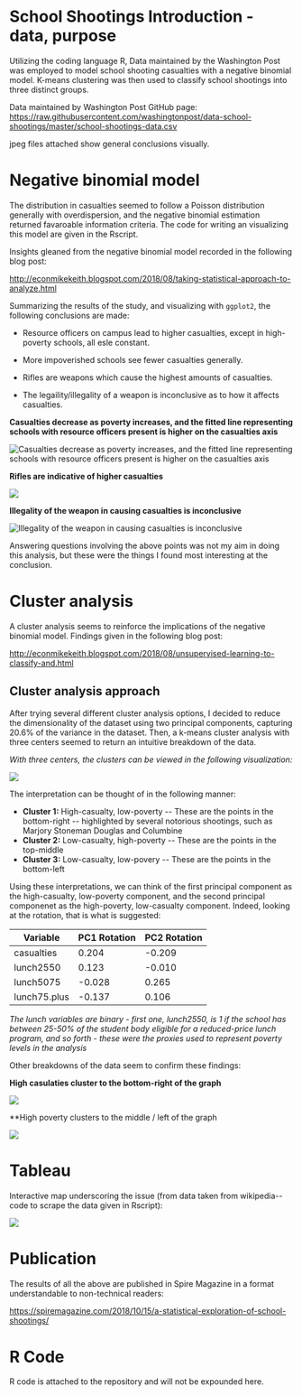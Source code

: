 # School Shootings Introduction - data, purpose
Utilizing the coding language R, Data maintained by the Washington Post was employed to model school shooting casualties with a negative binomial model. K-means clustering was then used to classify school shootings into three distinct groups.

Data maintained by Washington Post GitHub page: https://raw.githubusercontent.com/washingtonpost/data-school-shootings/master/school-shootings-data.csv

jpeg files attached show general conclusions visually.

# Negative binomial model
The distribution in casualties seemed to follow a Poisson distribution generally with overdispersion, and the negative binomial estimation returned favaroable information criteria. The code for writing an visualizing this model are given in the Rscript.

Insights gleaned from the negative binomial model recorded in the following blog post:

http://econmikekeith.blogspot.com/2018/08/taking-statistical-approach-to-analyze.html

Summarizing the results of the study, and visualizing with `ggplot2`, the following conclusions are made:
- Resource officers on campus lead to higher casualties, except in high-poverty schools, all esle constant.


- More impoverished schools see fewer casualties generally.
- Rifles are weapons which cause the highest amounts of casualties.
- The legaility/illegality of a weapon is inconclusive as to how it affects casualties.

**Casualties decrease as poverty increases, and the fitted line representing schools with resource officers present is higher on the casualties axis**

![Casualties decrease as poverty increases, and the fitted line representing schools with resource officers present is higher on the casualties axis](https://github.com/mikekeith52/School-Shootings-Usupervised-Learning/blob/master/RO_model_fitted_line.jpeg)

**Rifles are indicative of higher casualties**

![](https://github.com/mikekeith52/School-Shootings-Usupervised-Learning/blob/master/rifle_model_fitted_line.jpeg)

**Illegality of the weapon in causing casualties is inconclusive**

![Illegality of the weapon in causing casualties is inconclusive](https://github.com/mikekeith52/School-Shootings-Usupervised-Learning/blob/master/illegal_weapon_fitted_line.jpeg)

Answering questions involving the above points was not my aim in doing this analysis, but these were the things I found most interesting at the conclusion.

# Cluster analysis
A cluster analysis seems to reinforce the implications of the negative binomial model.
Findings given in the following blog post:

http://econmikekeith.blogspot.com/2018/08/unsupervised-learning-to-classify-and.html

## Cluster analysis approach
After trying several different cluster analysis options, I decided to reduce the dimensionality of the dataset using two principal components, capturing 20.6% of the variance in the dataset. Then, a k-means cluster analysis with three centers seemed to return an intuitive breakdown of the data.

*With three centers, the clusters can be viewed in the following visualization:*

![](https://github.com/mikekeith52/School-Shootings-Usupervised-Learning/blob/master/cluster_outcomes.jpeg)

The interpretation can be thought of in the following manner:

- **Cluster 1:** High-casualty, low-poverty
-- These are the points in the bottom-right
-- highlighted by several notorious shootings, such as Marjory Stoneman Douglas and Columbine
- **Cluster 2:** Low-casualty, high-poverty
-- These are the points in the top-middle
- **Cluster 3:** Low-casualty, low-povery
-- These are the points in the bottom-left

Using these interpretations, we can think of the first principal component as the high-casualty, low-poverty component, and the second principal componenet as the high-poverty, low-casualty component. Indeed, looking at the rotation, that is what is suggested:

|Variable|PC1 Rotation|PC2 Rotation|
|------|------|-----|
|casualties|0.204|-0.209|
|lunch2550|0.123|-0.010|
|lunch5075|-0.028|0.265|
|lunch75.plus|-0.137|0.106|

*The lunch variables are binary - first one, lunch2550, is 1 if the school has between 25-50% of the student body eligible for a reduced-price lunch program, and so forth - these were the proxies used to represent poverty levels in the analysis*

Other breakdowns of the data seem to confirm these findings:

**High casulaties cluster to the bottom-right of the graph**

![](https://github.com/mikekeith52/School-Shootings-Usupervised-Learning/blob/master/cluster_casualties.jpeg)

**High poverty clusters to the middle / left of the graph

![](https://github.com/mikekeith52/School-Shootings-Usupervised-Learning/blob/master/cluster_poverty.jpeg)

# Tableau

Interactive map underscoring the issue (from data taken from wikipedia--code to scrape the data given in Rscript):

![](https://public.tableau.com/profile/michael.keith6845#!/vizhome/SchoolShootingsMap/Map)

# Publication

The results of all the above are published in Spire Magazine in a format understandable to non-technical readers:

https://spiremagazine.com/2018/10/15/a-statistical-exploration-of-school-shootings/

# R Code
R code is attached to the repository and will not be expounded here.
